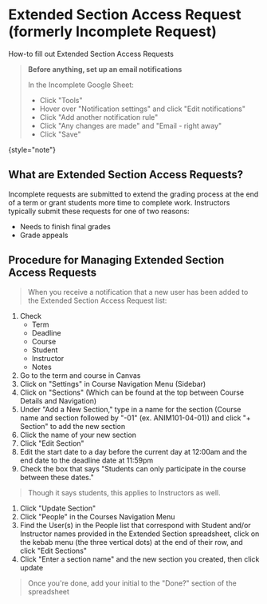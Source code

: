 # Extended Section Access Request (formerly Incomplete Request)

How-to fill out Extended Section Access Requests

> **Before anything, set up an email notifications**
>
> In the Incomplete Google Sheet:
>  - Click "Tools"
>  - Hover over "Notification settings" and click "Edit notifications"
>  - Click "Add another notification rule"
>  - Click "Any changes are made" and "Email - right away"
>  - Click "Save"
>
{style="note"}

## What are Extended Section Access Requests?

Incomplete requests are submitted to extend the grading process at the end of a term or grant students more time to complete work. Instructors typically submit these requests for one of two reasons:
- Needs to finish final grades
- Grade appeals


## Procedure for Managing Extended Section Access Requests
>When you receive a notification that a new user has been added to the Extended Section Access Request list:

1. Check
   - Term
   - Deadline
   - Course
   - Student
   - Instructor
   - Notes
1. Go to the term and course in Canvas
1. Click on "Settings" in Course Navigation Menu (Sidebar)
1. Click on "Sections" (Which can be found at the top between Course Details and Navigation)
1. Under "Add a New Section," type in a name for the section (Course name and section followed by "-01" (ex. ANIM101-04-01)) and click "+ Section" to add the new section
1. Click the name of your new section
1. Click "Edit Section"
1. Edit the start date to a day before the current day at 12:00am and the end date to the deadline date at 11:59pm
1. Check the box that says "Students can only participate in the course between these dates."
>Though it says students, this applies to Instructors as well.
1. Click "Update Section"
1. Click "People" in the Courses Navigation Menu
1. Find the User(s) in the People list that correspond with Student and/or Instructor names provided in the Extended Section spreadsheet, click on the kebab menu (the three vertical dots) at the end of their row, and click "Edit Sections"
1. Click "Enter a section name" and the new section you created, then click update

>Once you're done, add your initial to the "Done?" section of the spreadsheet

